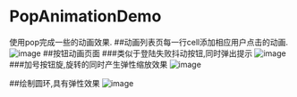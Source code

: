 # PopAnimationDemo
使用pop完成一些的动画效果.
##动画列表页每一行cell添加相应用户点击的动画.
![image](https://github.com/crossPQW/PopAnimationDemo/blob/master/PopAnimationDemo/screenShot/animationList.gif)
##按钮动画页面
###类似于登陆失败抖动按钮,同时弹出提示
![image](https://github.com/crossPQW/PopAnimationDemo/blob/master/PopAnimationDemo/screenShot/buttonAnimation.gif)
###加号按钮旋,旋转的同时产生弹性缩放效果
![image](https://github.com/crossPQW/PopAnimationDemo/blob/master/PopAnimationDemo/screenShot/plusRotate.gif)

##绘制圆环,具有弹性效果
![image](https://github.com/crossPQW/PopAnimationDemo/blob/master/PopAnimationDemo/screenShot/circle.gif)
